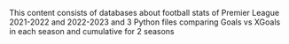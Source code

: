 This content consists of databases about football stats of Premier League 2021-2022 and 2022-2023 and 3 Python files comparing Goals vs XGoals in each season and cumulative for 2 seasons
